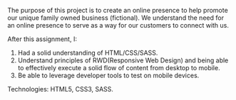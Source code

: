 The purpose of this project is to create an online presence to help promote our unique family owned business (fictional). We understand the need for an online presence to serve as a way for our customers to connect with us.

After this assignment, I:  
  1. Had a solid understanding of HTML/CSS/SASS.
  2. Understand principles of RWD(Responsive Web Design) and being able to effectively execute a solid flow of content from desktop to mobile.
  3. Be able to leverage developer tools to test on mobile devices.

  Technologies: HTML5, CSS3, SASS.
